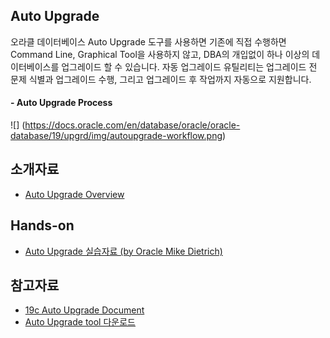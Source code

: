 ## Auto Upgrade

오라클 데이터베이스 Auto Upgrade 도구를 사용하면 기존에 직접 수행하면 Command Line, Graphical Tool을 사용하지 않고, DBA의 개입없이 하나 이상의 데이터베이스를 업그레이드 할 수 있습니다. 자동 업그레이드 유틸리티는 업그레이드 전 문제 식별과 업그레이드 수행, 그리고 업그레이드 후 작업까지 자동으로 지원합니다. 

#### - Auto Upgrade Process
![] (https://docs.oracle.com/en/database/oracle/oracle-database/19/upgrd/img/autoupgrade-workflow.png)

## 소개자료 
- [Auto Upgrade Overview](https://github.com/oracle19c-cookbook/Database-General/blob/master/Auto-upgrade/Auto%20Upgrade_Overview.pdf)

## Hands-on
- [Auto Upgrade 실습자료 (by Oracle Mike Dietrich)](https://mikedietrichde.com/hol-19c-autoupgrade/) 

## 참고자료 
- [19c Auto Upgrade Document](https://docs.oracle.com/en/database/oracle/oracle-database/19/upgrd/using-autoupgrade-oracle-database-upgrades.html#GUID-71883C8C-7A34-4E93-8955-040CB04F2109)
- [Auto Upgrade tool 다운로드](https://support.oracle.com/epmos/faces/DocumentDisplay?_afrLoop=419401749798929&id=2485457.1&_afrWindowMode=0&_adf.ctrl-state=etrgg3151_4)
